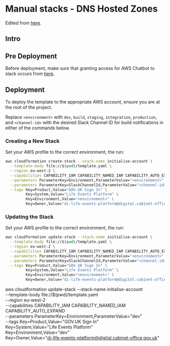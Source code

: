 # Manual stacks - DNS Hosted Zones

Edited
from [here](https://github.com/alphagov/di-accounts-infra/blob/9ddff8f2f9683a518a6a844c3918bfa67cae53e1/platform-dns/README.md).

## Intro

## Pre Deployment

Before deployment, make sure that granting access for AWS Chatbot to slack occurs
from [here](https://govukverify.atlassian.net/wiki/spaces/PLAT/pages/3377168419/Slack+build+notifications+-+via+AWS+Chatbot).

## Deployment

To deploy the template to the appropriate AWS account, ensure you are at the root of the project.

Replace `<environment>` with `dev`, `build`, `staging`, `integration`, `production`, and `<channel-id>` with the desired
Slack Channel ID for build notifications in either of the commands below.

### Creating a New Stack

Set your AWS profile to the correct environment, the run:

```bash
aws cloudformation create-stack --stack-name initialise-account \
  --template-body file://$(pwd)/template.yaml \
  --region eu-west-2 \
  --capabilities CAPABILITY_IAM CAPABILITY_NAMED_IAM CAPABILITY_AUTO_EXPAND \
  --parameters ParameterKey=Environment,ParameterValue="<environment>" \
  --parameters ParameterKey=SlackChannelId,ParameterValue="<channel-id>" \
  --tags Key=Product,Value="GOV.UK Sign In" \
         Key=System,Value="Life Events Platform" \
         Key=Environment,Value="<environment>" \
         Key=Owner,Value="di-life-events-platform@digital.cabinet-office.gov.uk"
```

### Updating the Stack

Set your AWS profile to the correct environment, the run:

```bash
aws cloudformation update-stack --stack-name initialise-account \
  --template-body file://$(pwd)/template.yaml \
  --region eu-west-2 \
  --capabilities CAPABILITY_IAM CAPABILITY_NAMED_IAM CAPABILITY_AUTO_EXPAND \
  --parameters ParameterKey=Environment,ParameterValue="<environment>" \
  --parameters ParameterKey=SlackChannelId,ParameterValue="<channel-id>" \
  --tags Key=Product,Value="GOV.UK Sign In" \
         Key=System,Value="Life Events Platform" \
         Key=Environment,Value="<environment>" \
         Key=Owner,Value="di-life-events-platform@digital.cabinet-office.gov.uk"
```


aws cloudformation update-stack --stack-name initialise-account \
  --template-body file://$(pwd)/template.yaml \
  --region eu-west-2 \
  --capabilities CAPABILITY_IAM CAPABILITY_NAMED_IAM CAPABILITY_AUTO_EXPAND \
  --parameters ParameterKey=Environment,ParameterValue="dev" \
  --tags Key=Product,Value="GOV.UK Sign In" \
  Key=System,Value="Life Events Platform" \
  Key=Environment,Value="dev" \
  Key=Owner,Value="di-life-events-platform@digital.cabinet-office.gov.uk"
